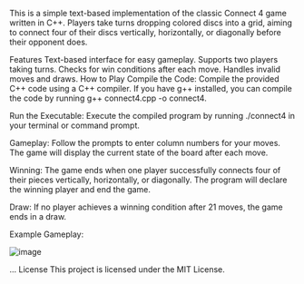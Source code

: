 
This is a simple text-based implementation of the classic Connect 4 game written in C++. Players take turns dropping colored discs into a grid, aiming to connect four of their discs vertically, horizontally, or diagonally before their opponent does.

Features
Text-based interface for easy gameplay.
Supports two players taking turns.
Checks for win conditions after each move.
Handles invalid moves and draws.
How to Play
Compile the Code: Compile the provided C++ code using a C++ compiler. If you have g++ installed, you can compile the code by running g++ connect4.cpp -o connect4.

Run the Executable: Execute the compiled program by running ./connect4 in your terminal or command prompt.

Gameplay: Follow the prompts to enter column numbers for your moves. The game will display the current state of the board after each move.

Winning: The game ends when one player successfully connects four of their pieces vertically, horizontally, or diagonally. The program will declare the winning player and end the game.

Draw: If no player achieves a winning condition after 21 moves, the game ends in a draw.



Example Gameplay:

![image](https://github.com/prosperxo/Connect-Four-in-C-/assets/140454605/b6c72c2b-7cb3-48f6-bdd9-027a39fc8d48)



...
License
This project is licensed under the MIT License.

